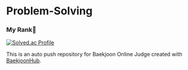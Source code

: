 # Problem-Solving

### My Rank💍
[![Solved.ac Profile](http://mazassumnida.wtf/api/v2/generate_badge?boj=diego123)](https://solved.ac/diego123/)


This is an auto push repository for Baekjoon Online Judge created with [BaekjoonHub](https://github.com/BaekjoonHub/BaekjoonHub).
